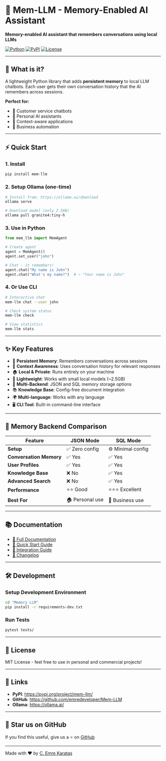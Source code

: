 # 🧠 Mem-LLM - Memory-Enabled AI Assistant

**Memory-enabled AI assistant that remembers conversations using local LLMs**

[![Python](https://img.shields.io/badge/Python-3.8%2B-blue.svg)](https://www.python.org/downloads/)
[![PyPI](https://img.shields.io/pypi/v/mem-llm?label=PyPI)](https://pypi.org/project/mem-llm/)
[![License](https://img.shields.io/badge/License-MIT-green.svg)](LICENSE)

---

## 🎯 What is it?

A lightweight Python library that adds **persistent memory** to local LLM chatbots. Each user gets their own conversation history that the AI remembers across sessions.

**Perfect for:**

- 💬 Customer service chatbots
- 🤖 Personal AI assistants
- 📝 Context-aware applications
- 🏢 Business automation

---

## ⚡ Quick Start

### 1. Install

```bash
pip install mem-llm
```

### 2. Setup Ollama (one-time)

```bash
# Install from: https://ollama.ai/download
ollama serve

# Download model (only 2.5GB)
ollama pull granite4:tiny-h
```

### 3. Use in Python

```python
from mem_llm import MemAgent

# Create agent
agent = MemAgent()
agent.set_user("john")

# Chat - it remembers!
agent.chat("My name is John")
agent.chat("What's my name?")  # → "Your name is John"
```

### 4. Or Use CLI

```bash
# Interactive chat
mem-llm chat --user john

# Check system status
mem-llm check

# View statistics
mem-llm stats
```

---

## ✨ Key Features

- 🧠 **Persistent Memory**: Remembers conversations across sessions
- 💬 **Context Awareness**: Uses conversation history for relevant responses
- 🏠 **Local & Private**: Runs entirely on your machine
- 🚀 **Lightweight**: Works with small local models (~2.5GB)
- 🎯 **Multi-Backend**: JSON and SQL memory storage options
- 📚 **Knowledge Base**: Config-free document integration
- 🌍 **Multi-language**: Works with any language
- 🖥️ **CLI Tool**: Built-in command-line interface

---

## 🔄 Memory Backend Comparison

| Feature | JSON Mode | SQL Mode |
|---------|-----------|----------|
| **Setup** | ✅ Zero config | ⚙️ Minimal config |
| **Conversation Memory** | ✅ Yes | ✅ Yes |
| **User Profiles** | ✅ Yes | ✅ Yes |
| **Knowledge Base** | ❌ No | ✅ Yes |
| **Advanced Search** | ❌ No | ✅ Yes |
| **Performance** | ⭐⭐ Good | ⭐⭐⭐ Excellent |
| **Best For** | 🏠 Personal use | 🏢 Business use |

---

## 📚 Documentation

- [📖 Full Documentation](Memory%20LLM/README.md)
- [🚀 Quick Start Guide](Memory%20LLM/QUICKSTART.md)
- [🔗 Integration Guide](Memory%20LLM/INTEGRATION_GUIDE.md)
- [📝 Changelog](Memory%20LLM/CHANGELOG.md)

---

## 🛠️ Development

### Setup Development Environment

```bash
cd "Memory LLM"
pip install -r requirements-dev.txt
```

### Run Tests

```bash
pytest tests/
```

---

## 📄 License

MIT License - feel free to use in personal and commercial projects!

---

## 🔗 Links

- **PyPI**: <https://pypi.org/project/mem-llm/>
- **GitHub**: <https://github.com/emredeveloper/Mem-LLM>
- **Ollama**: <https://ollama.ai/>

---

## 🌟 Star us on GitHub

If you find this useful, give us a ⭐ on [GitHub](https://github.com/emredeveloper/Mem-LLM)

---

Made with ❤️ by [C. Emre Karataş](https://github.com/emredeveloper)
